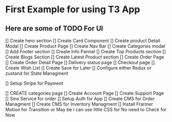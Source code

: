 # First Example for using T3 App

## Here are some of TODO For UI

[] Create hero section
[] Create Card Component
[] Create product Detail Modal
[] Create Product Page
[] Create Nav Bar
[] Create Categories modal
[] Add Footer section
[] Create Info Pannel
[] Create Top Products section
[] Create Blogs Section
[] Create Latest Product section
[] Create Order Page
[] Create Order Detail Page
[] Delivery status page
[] Checkout page
[] Create Wish List
[] Create Save for Later
[] Configure either Redux or zustand for State Managment

[] Setup Stripe for Payment

[] CREATE categories page
[] Create Account Page
[] Create Support Page
[] Sms Service for order
[] Setup Auth for App
[] Create CMS for Order Managment
[] Create CMS for Inventory Managment
[] Install Frarmer Motion for Transition or May be i can use little CSS for No need to Check for Now
